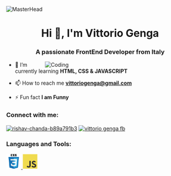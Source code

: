 ![MasterHead](https://images-wixmp-ed30a86b8c4ca887773594c2.wixmp.com/f/6bb98014-62eb-4a53-9ba4-45c6cc5016e2/dea7ozu-0bd43438-1b26-441e-bb19-b4b2efc9a1f1.png/v1/fill/w_1200,h_480,q_80,strp/window_into_the_lofi_chill_by_thelordjoshua_dea7ozu-fullview.jpg?token=eyJ0eXAiOiJKV1QiLCJhbGciOiJIUzI1NiJ9.eyJzdWIiOiJ1cm46YXBwOjdlMGQxODg5ODIyNjQzNzNhNWYwZDQxNWVhMGQyNmUwIiwiaXNzIjoidXJuOmFwcDo3ZTBkMTg4OTgyMjY0MzczYTVmMGQ0MTVlYTBkMjZlMCIsIm9iaiI6W1t7ImhlaWdodCI6Ijw9NDgwIiwicGF0aCI6IlwvZlwvNmJiOTgwMTQtNjJlYi00YTUzLTliYTQtNDVjNmNjNTAxNmUyXC9kZWE3b3p1LTBiZDQzNDM4LTFiMjYtNDQxZS1iYjE5LWI0YjJlZmM5YTFmMS5wbmciLCJ3aWR0aCI6Ijw9MTIwMCJ9XV0sImF1ZCI6WyJ1cm46c2VydmljZTppbWFnZS5vcGVyYXRpb25zIl19.F4ddVnPyFtFhvS1PnV5rnj3Wdmlx7SGIJ8A2As0fW38)


<h1 align="center">Hi 👋, I'm Vittorio Genga</h1>
<h3 align="center">A passionate FrontEnd Developer from Italy</h3>
<img align="right" alt="Coding" width="400" src="https://th.bing.com/th/id/OIG.4bsugYiMaPKKM.QVZvq.?pid=ImgGn&w=1024&h=1024&rs=1">


- 🌱 I’m currently learning **HTML, CSS & JAVASCRIPT**

- 📫 How to reach me **vittoriogenga@gmail.com**

- ⚡ Fun fact **I am Funny**

<h3 align="left">Connect with me:</h3>
<p align="left">
<a href="https://linkedin.com/in/vittoriogenga" target="blank"><img align="center" src="https://raw.githubusercontent.com/rahuldkjain/github-profile-readme-generator/master/src/images/icons/Social/linked-in-alt.svg" alt="rishav-chanda-b89a791b3" height="30" width="40" /></a>
<a href="https://www.facebook.com/vittorio.genga" target="blank"><img align="center" src="https://raw.githubusercontent.com/rahuldkjain/github-profile-readme-generator/master/src/images/icons/Social/facebook.svg" alt="vittorio genga fb" height="30" width="40" /></a>


<h3 align="left">Languages and Tools:</h3>
<p align="left"> <a href="https://aws.amazon.com/amplify/" target="_blank" rel="noreferrer"> <a href="https://www.w3schools.com/css/" target="_blank" rel="noreferrer"> <img src="https://raw.githubusercontent.com/devicons/devicon/master/icons/css3/css3-original-wordmark.svg" alt="css3" width="40" height="40"/> </a> <a href="https://developer.mozilla.org/en-US/docs/Web/JavaScript" target="_blank" rel="noreferrer"> <img src="https://raw.githubusercontent.com/devicons/devicon/master/icons/javascript/javascript-original.svg" alt="javascript" width="40" height="40"/>
  <!-- 
 <a href="https://reactjs.org/" target="_blank" rel="noreferrer"> <img src="https://raw.githubusercontent.com/devicons/devicon/master/icons/react/react-original-wordmark.svg" alt="react" width="40" height="40"/> </a> <a href="https://reactnative.dev/" target="_blank" rel="noreferrer"> <img src="https://reactnative.dev/img/header_logo.svg" alt="reactnative" width="40" height="40"/> </a> -->
</p>
  
<!-- 
 [![Sarthak's GitHub activity graph](https://activity-graph.herokuapp.com/graph?username=rishavchanda&&theme=xcode)](https://github.com/rishavchanda)
  <p><img align="left" src="https://github-readme-stats.vercel.app/api/top-langs?username=rishavchanda&show_icons=true&locale=en&layout=compact&theme=tokyonight" alt="rishavchanda" /></p>
 
 <p>&nbsp;<img align="center" src="https://github-readme-stats.vercel.app/api?username=rishavchanda&show_icons=true&locale=en&theme=tokyonight" alt="rishavchanda" /></p>
 
 <p><img align="center" src="https://github-readme-streak-stats.herokuapp.com/?user=rishavchanda&&theme=tokyonight" alt="rishavchanda" /></p>
 
 
 
 https://img.freepik.com/premium-photo/meditating-monk-rock-nature-banner_155027-4915.jpg

 <a href="https://www.youtube.com/channel/UCa5_qmj2wR0cdAcSWVbcPog" target="blank"><img align="center" src="https://raw.githubusercontent.com/rahuldkjain/github-profile-readme-generator/master/src/images/icons/Social/youtube.svg" alt="vittorio genga yt" height="30" width="40" /></a>
</p>
-->

